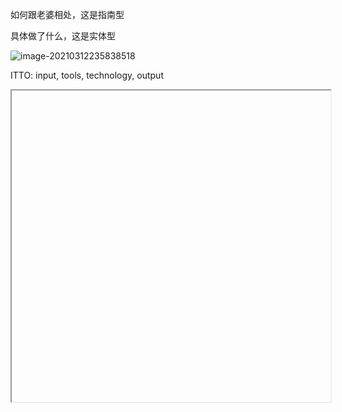 

如何跟老婆相处，这是指南型

具体做了什么，这是实体型

![image-20210312235838518](C:\Users\Nemo\AppData\Roaming\Typora\typora-user-images\image-20210312235838518.png)



ITTO: input, tools, technology, output

<iframe height=498 width=510 src="C:\Users\Nemo\Desktop\Building Surface Hub 85.MP4">

